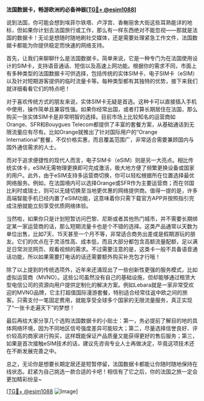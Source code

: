 **法国数据卡，畅游欧洲的必备神器[[TG💪+ @esim1088](https://t.me/s/esim1088)]**

说到法国，你可能会想到埃菲尔铁塔、卢浮宫、香榭丽舍大街这些耳熟能详的地标，但如果你计划去法国旅行或工作，那么有一样东西绝对不能忽视——那就是法国的数据卡！无论是想随时随地刷社交媒体，还是需要处理紧急工作文件，法国数据卡都能为你提供稳定而快速的网络支持。

首先，让我们来聊聊什么是法国数据卡。简单来说，它是一种专门为在法国使用设计的SIM卡，支持语音通话、短信以及高速上网功能。根据你的需求不同，市面上有多种类型的法国数据卡可供选择，包括传统的实体SIM卡、电子SIM卡（eSIM）以及针对短期游客提供的临时流量卡等。每种类型都有其独特的优势，接下来我们就详细看看它们的特点吧！

对于喜欢传统方式的朋友来说，实体SIM卡无疑是首选。这种卡可以直接插入手机中使用，操作简单且兼容性强。如果你经常出国，或者打算长期居住在法国，那么购买一张实体SIM卡是非常明智的选择。目前市场上比较知名的运营商如Orange、SFR和Bouygues Telecom都提供了丰富的套餐方案，从基础通话到无限流量应有尽有。比如Orange就推出了针对国际用户的“Orange International”套餐，不仅价格实惠，而且覆盖范围广，非常适合需要兼顾国内与国外通信需求的人士。

而对于追求便捷性的现代人而言，电子SIM卡（eSIM）则是另一大亮点。相比传统实体卡，eSIM无需物理更换即可完成激活，极大地方便了频繁更换设备或国家的用户。此外，由于eSIM支持多运营商切换，你可以轻松根据所在位置选择最优网络服务。例如，在法国境内可以选择Orange或SFR作为主要运营商；而在邻国比利时或瑞士，则可以无缝切换至当地更优惠的网络提供商。值得一提的是，许多高端智能手机已经内置了eSIM功能，这意味着你只需下载官方APP并按照指引完成注册就能立刻享受优质网络体验。

当然啦，如果你只是计划短暂访问巴黎、尼斯或者其他热门城市，并不需要长期绑定某一家运营商的话，那么短期流量卡也是个不错的选择。这类产品通常以天数为单位出售，比如7天、15天甚至一个月不等，非常适合商务出差或是假期游玩的朋友。它们的优点在于灵活性高、成本低，而且大部分都包含高额流量配额，足以满足日常浏览网页、观看视频的需求。不过需要注意的是，这类卡一般不具备语音通话功能，所以如果需要打电话的话还需要额外购买补充包才行哦！

除了以上提到的传统选项外，近年来还涌现出了一些创新性更强的服务模式，比如虚拟运营商（MVNO）。这些公司虽然没有自己的基础设施，但却能够通过租赁大型电信公司的资源向用户提供定制化的解决方案。例如Lebara就是一家非常受欢迎的MVNO品牌，它主打超值国际漫游套餐，特别适合经常往返中欧之间的旅客。只需支付一笔固定费用，就能享受全球多个国家的无限流量服务，真正实现了“一张卡走遍天下”的梦想！

最后再给大家分享几个选购法国数据卡的小贴士：第一，务必提前了解目的地的具体网络环境，因为不同地区信号强度差异可能较大；第二，尽量选择信誉良好、评价较高的商家进行购买，这样既能保证产品质量又能获得更好的售后服务；第三，如果是首次接触eSIM技术的话，建议先咨询专业人士再做决定，毕竟这项技术还在不断发展完善之中。

总之，无论你是想要长期定居还是短暂停留，法国数据卡都能让你随时随地保持在线状态。赶紧为自己挑选一款合适的卡吧！相信有了它之后，你的法国之旅一定会更加精彩纷呈~ 

[[TG💪+ @esim1088](https://t.me/s/esim1088) ![Image](https://i.postimg.cc/4NQfJmqS/Snipaste-2025-05-13-00-14-12.png)]